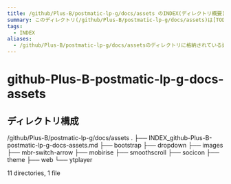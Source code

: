 ```yaml
---
title: /github/Plus-B/postmatic-lp-g/docs/assets のINDEX(ディレクトリ概要)
summary: このディレクトリ(/github/Plus-B/postmatic-lp-g/docs/assets)は[TODO:XXXX(このディレクトリに保存するファイルの説明を書く)]を格納する場所です。
tags:
  - INDEX
aliases:
  - /github/Plus-B/postmatic-lp-g/docs/assetsのディレクトリに格納されている資料について(INDEX:索引)
---
```


# github-Plus-B-postmatic-lp-g-docs-assets

## ディレクトリ構成

/github/Plus-B/postmatic-lp-g/docs/assets
.
├── INDEX_github-Plus-B-postmatic-lp-g-docs-assets.md
├── bootstrap
├── dropdown
├── images
├── mbr-switch-arrow
├── mobirise
├── smoothscroll
├── socicon
├── theme
├── web
└── ytplayer

11 directories, 1 file


